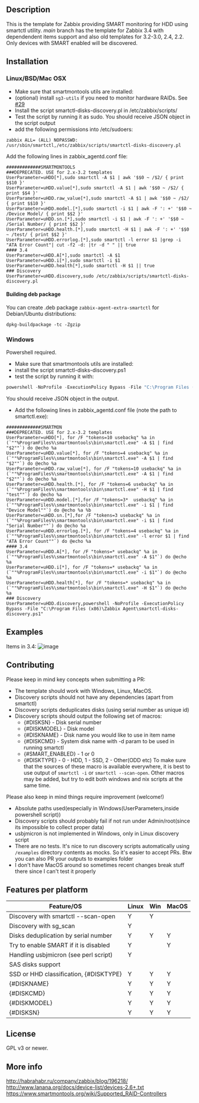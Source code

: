 ## Description

This is the template for Zabbix providing SMART monitoring for HDD using smartctl utility.
*main* branch has the template for Zabbix 3.4 with dependendent items support and also old templates for 3.2-3.0, 2.4, 2.2. Only devices with SMART enabled will be discovered.

## Installation

### Linux/BSD/Mac OSX

- Make sure that smartmontools utils are installed:
- (optional) install `sg3-utils` if you need to monitor hardware RAIDs. See [#29](https://github.com/v-zhuravlev/zbx-smartctl/pull/29)
- Install the script smartctl-disks-discovery.pl in /etc/zabbix/scripts/
- Test the script by running it as sudo. You should receive JSON object in the script output
- add the following permissions into /etc/sudoers:

```
zabbix ALL= (ALL) NOPASSWD: /usr/sbin/smartctl,/etc/zabbix/scripts/smartctl-disks-discovery.pl
```

Add the following lines in zabbix_agentd.conf file:

```
#############SMARTMONTOOLS
###DEPRECATED. USE for 2.x-3.2 templates
UserParameter=uHDD[*],sudo smartctl -A $1 | awk '$$0 ~ /$2/ { print $$10 }'
UserParameter=uHDD.value[*],sudo smartctl -A $1 | awk '$$0 ~ /$2/ { print $$4 }'
UserParameter=uHDD.raw_value[*],sudo smartctl -A $1 | awk '$$0 ~ /$2/ { print $$10 }'
UserParameter=uHDD.model.[*],sudo smartctl -i $1 | awk -F ': +' '$$0 ~ /Device Model/ { print $$2 }'
UserParameter=uHDD.sn.[*],sudo smartctl -i $1 | awk -F ': +' '$$0 ~ /Serial Number/ { print $$2 }'
UserParameter=uHDD.health.[*],sudo smartctl -H $1 | awk -F ': +' '$$0 ~ /test/ { print $$2 }'
UserParameter=uHDD.errorlog.[*],sudo smartctl -l error $1 |grep -i "ATA Error Count"| cut -f2 -d: |tr -d " " || true
#### 3.4
UserParameter=uHDD.A[*],sudo smartctl -A $1
UserParameter=uHDD.i[*],sudo smartctl -i $1
UserParameter=uHDD.health[*],sudo smartctl -H $1 || true
### Discovery
UserParameter=uHDD.discovery,sudo /etc/zabbix/scripts/smartctl-disks-discovery.pl
```

#### Building deb package

You can create .deb package `zabbix-agent-extra-smartctl` for Debian/Ubuntu distributions:

```shell
dpkg-buildpackage -tc -Zgzip
```

### Windows

Powershell required.

- Make sure that smartmontools utils are installed:
- install the script smartctl-disks-discovery.ps1
- test the script by running it with:

```powershell
powershell -NoProfile -ExecutionPolicy Bypass -File "C:\Program Files (x86)\Zabbix Agent\smartctl-disks-discovery.ps1".
```

You should receive JSON object in the output.

- Add the following lines in zabbix_agentd.conf file (note the path to smartctl.exe):

```
#############SMARTMON
###DEPRECATED. USE for 2.x-3.2 templates
UserParameter=uHDD[*], for /F "tokens=10 usebackq" %a in (`""%ProgramFiles%\smartmontools\bin\smartctl.exe" -A $1 | find "$2""`) do @echo %a
UserParameter=uHDD.value[*], for /F "tokens=4 usebackq" %a in (`""%ProgramFiles%\smartmontools\bin\smartctl.exe" -A $1 | find "$2""`) do @echo %a
UserParameter=uHDD.raw_value[*], for /F "tokens=10 usebackq" %a in (`""%ProgramFiles%\smartmontools\bin\smartctl.exe" -A $1 | find "$2""`) do @echo %a
UserParameter=uHDD.health.[*], for /F "tokens=6 usebackq" %a in (`""%ProgramFiles%\smartmontools\bin\smartctl.exe" -H $1 | find "test""`) do @echo %a
UserParameter=uHDD.model.[*],for /F "tokens=3*  usebackq" %a in (`""%ProgramFiles%\smartmontools\bin\smartctl.exe" -i $1 | find "Device Model""`) do @echo %a %b
UserParameter=uHDD.sn.[*],for /F "tokens=3 usebackq" %a in (`""%ProgramFiles%\smartmontools\bin\smartctl.exe" -i $1 | find "Serial Number""`) do @echo %a
UserParameter=uHDD.errorlog.[*], for /F "tokens=4 usebackq" %a in (`""%ProgramFiles%\smartmontools\bin\smartctl.exe" -l error $1 | find "ATA Error Count""`) do @echo %a
#### 3.4
UserParameter=uHDD.A[*], for /F "tokens=* usebackq" %a in (`""%ProgramFiles%\smartmontools\bin\smartctl.exe" -A $1"`) do @echo %a
UserParameter=uHDD.i[*], for /F "tokens=* usebackq" %a in (`""%ProgramFiles%\smartmontools\bin\smartctl.exe" -i $1"`) do @echo %a
UserParameter=uHDD.health[*], for /F "tokens=* usebackq" %a in (`""%ProgramFiles%\smartmontools\bin\smartctl.exe" -H $1"`) do @echo %a
### Discovery
UserParameter=uHDD.discovery,powershell -NoProfile -ExecutionPolicy Bypass -File "C:\Program Files (x86)\Zabbix Agent\smartctl-disks-discovery.ps1"
```

## Examples

Items in 3.4:
![image](https://user-images.githubusercontent.com/14870891/30012649-3b1cc758-914a-11e7-82d5-9c80abb1328f.png)

## Contributing

Please keep in mind key concepts when submitting a PR:

- The template should work with Windows, Linux, MacOS.
- Discovery scripts should not have any dependencies (apart from smartctl)
- Discovery scripts deduplicates disks (using serial number as unique id)
- Discovery scripts should output the following set of macros:
  - {#DISKSN} - Disk serial number
  - {#DISKMODEL} - Disk model
  - {#DISKNAME} - Disk name you would like to use in item name
  - {#DISKCMD} - System disk name with -d param to be used in running smartctl
  - {#SMART_ENABLED} - 1 or 0
  - {#DISKTYPE} - 0 - HDD, 1 - SSD, 2 - Other(ODD etc)
  To make sure that the sources of these macro is available everywhere, it is best to use output of `smartctl -i` or `smartctl --scan-open`. Other macros may be added, but try to edit both windows and nix scripts at the same time.


Please also keep in mind things require improvement (welcome!)

- Absolute paths used(especially in Windows(UserParameters,inside powershell script))
- Discovery scripts should probably fail if not run under Admin/root(since its impossible to collect proper data)
- usbjmicron is not implemented in Windows, only in Linux discovery script
- There are no tests. It's nice to run discovery scripts automatically using `/examples` directory contents as mocks. So it's easier to accept PRs. Btw you can also PR your outputs to examples folder
- I don't have MacOS around so sometimes recent changes break stuff there since I can't test it properly 


## Features per platform
|Feature/OS |Linux | Win | MacOS|
|-|-|-|-|
|Discovery with smartctl --scan-open| Y | Y |
|Discovery with sg_scan | Y |  | 
|Disks deduplication by serial number | Y | Y |Y
|Try to enable SMART if it is disabled | Y |   |Y
| Handling usbjmicron (see perl script)|  Y |  |
| SAS disks support |   |  |
| SSD or HHD classification, {#DISKTYPE} | Y | Y |Y 
| {#DISKNAME} | Y | Y |Y 
| {#DISKCMD} | Y | Y |Y 
| {#DISKMODEL} | Y | Y |Y 
| {#DISKSN} | Y | Y |Y 



## License

GPL v3 or newer.

## More info

http://habrahabr.ru/company/zabbix/blog/196218/  
http://www.lanana.org/docs/device-list/devices-2.6+.txt  
https://www.smartmontools.org/wiki/Supported_RAID-Controllers  
